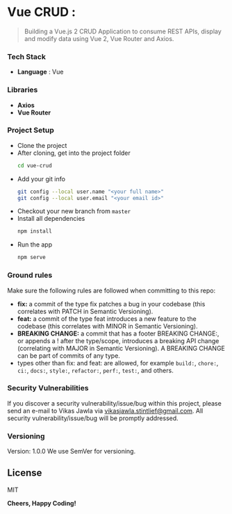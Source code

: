 #  Vue CRUD : 

>Building a Vue.js 2 CRUD Application to consume REST APIs, display and modify data using Vue 2, Vue Router and Axios.

### Tech Stack

- **Language** : Vue 

### Libraries

- **Axios**
- **Vue Router**


### Project Setup

- Clone the project 
- After cloning, get into the project folder
  ```sh
  cd vue-crud
  ```
- Add your git info
  ```sh
  git config --local user.name "<your full name>"
  git config --local user.email "<your email id>"
  ```
- Checkout your new branch from `master`
- Install all dependencies
  ```sh
  npm install
  ```
- Run the app
  ```sh
  npm serve
  ```


### Ground rules
Make sure the following rules are followed when committing to this repo:
- **fix:** a commit of the type fix patches a bug in your codebase (this correlates with PATCH in Semantic Versioning).
- **feat:** a commit of the type feat introduces a new feature to the codebase (this correlates with MINOR in Semantic Versioning).
- **BREAKING CHANGE:** a commit that has a footer BREAKING CHANGE:, or appends a ! after the type/scope, introduces a breaking API change (correlating with MAJOR in Semantic Versioning). A BREAKING CHANGE can be part of commits of any type.
- types other than fix: and feat: are allowed, for example  `build:`, `chore:`, `ci:`, `docs:`, `style:`, `refactor:`, `perf:`, `test:`, and others.

### Security Vulnerabilities

If you discover a security vulnerability/issue/bug within this project, please send an e-mail to Vikas Jawla via [vikasjawla.stintlief@gmail.com](mailto:vikasjawla.stintlief@gmail.com). All security vulnerability/issue/bug will be promptly addressed.

### Versioning
Version: 1.0.0
 We use SemVer for versioning. 

License
----

MIT


**Cheers, Happy Coding!**
